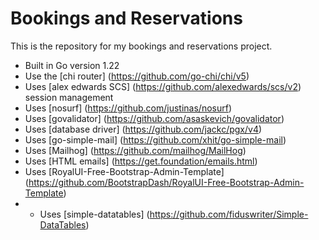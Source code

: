 # Bookings and Reservations

This is the repository for my bookings and reservations project.

- Built in Go version 1.22
- Use the [chi router] (https://github.com/go-chi/chi/v5) 
- Uses [alex edwards SCS] (https://github.com/alexedwards/scs/v2) session management
- Uses [nosurf] (https://github.com/justinas/nosurf)
- Uses [govalidator] (https://github.com/asaskevich/govalidator)
- Uses [database driver] (https://github.com/jackc/pgx/v4)
- Uses [go-simple-mail] (https://github.com/xhit/go-simple-mail)
- Uses [Mailhog] (https://github.com/mailhog/MailHog)
- Uses [HTML emails] (https://get.foundation/emails.html)
- Uses [RoyalUI-Free-Bootstrap-Admin-Template] (https://github.com/BootstrapDash/RoyalUI-Free-Bootstrap-Admin-Template)
- - Uses [simple-datatables] (https://github.com/fiduswriter/Simple-DataTables)